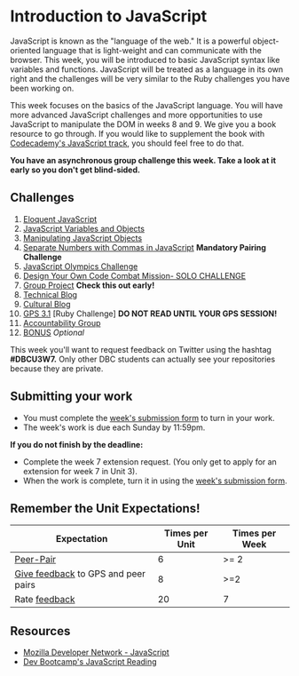 # Introduction to JavaScript

JavaScript is known as the "language of the web." It is a powerful object-oriented language that is light-weight and can communicate with the browser. This week, you will be introduced to basic JavaScript syntax like variables and functions. JavaScript will be treated as a language in its own right and the challenges will be very similar to the Ruby challenges you have been working on.

This week focuses on the basics of the JavaScript language. You will have more advanced JavaScript challenges and more opportunities to use JavaScript to manipulate the DOM in weeks 8 and 9. We give you a book resource to go through. If you would like to supplement the book with [Codecademy's JavaScript track](http://www.codecademy.com/en/tracks/javascript), you should feel free to do that.

**You have an asynchronous group challenge this week. Take a look at it early so you don't get blind-sided.**

## Challenges
1. [Eloquent JavaScript](eloquent-js)
2. [JavaScript Variables and Objects](js-variables-objects)
3. [Manipulating JavaScript Objects](manipulating-js-objects)
4. [Separate Numbers with Commas in JavaScript](nums-commas) **Mandatory Pairing Challenge**
5. [JavaScript Olympics Challenge](javascript-olympics)
6. [Design Your Own Code Combat Mission- SOLO CHALLENGE](design-basic-game-solo-challenge)
7. [Group Project](group-project) **Check this out early!**
8. [Technical Blog](technical-blog.md)
9. [Cultural Blog](cultural-blog.md)
10. [GPS 3.1](gps3-1) [Ruby Challenge] **DO NOT READ UNTIL YOUR GPS SESSION!**
11. [Accountability Group](accountability-group.md)
12. [BONUS](BONUS) *Optional*


This week you'll want to request feedback on Twitter using the hashtag **#DBCU3W7.** Only other DBC students can actually see your repositories because they are private.

## Submitting your work
- You must complete the [week's submission form](http://apply.devbootcamp.com) to turn in your work.
- The week's work is due each Sunday by 11:59pm.

**If you do not finish by the deadline:**
- Complete the week 7 extension request. (You only get to apply for an extension for week 7 in Unit 3).
- When the work is complete, turn it in using the [week's submission form](http://apply.devbootcamp.com).

## Remember the Unit Expectations!

Expectation | Times per Unit | Times per Week
------------|----------|---------
[Peer-Pair](https://github.com/Devbootcamp/phase-0-handbook/blob/master/peer-pairing-sessions.md) | 6 | >= 2
[Give feedback](https://socrates.devbootcamp.com/feedback/new) to GPS and peer pairs | 8 | >=2
Rate [feedback](https://socrates.devbootcamp.com/feedback) | 20 | 7

## Resources
- [Mozilla Developer Network - JavaScript](https://developer.mozilla.org/en-US/docs/Web/JavaScript)
- [Dev Bootcamp's JavaScript Reading](reading-material/javascript_intro_lab)
